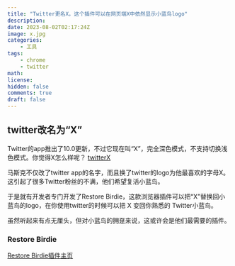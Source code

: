 ```yaml
---
title: "Twitter更名X，这个插件可以在网页端X中依然显示小蓝鸟logo"
description: 
date: 2023-08-02T02:17:24Z
image: x.jpg
categories:
    - 工具
tags:
    - chrome
    - twitter
math: 
license: 
hidden: false
comments: true
draft: false
---
```

## twitter改名为“X”
Twitter的app推出了10.0更新，不过它现在叫“X”，完全深色模式，不支持切换浅色模式。你觉得X怎么样呢？
[twitterX](https://cdn.jsdelivr.net/gh/Johnsmart/PokeAI/photos/640)

马斯克不仅改了twitter app的名字，而且换了twitter的logo为他最喜欢的字母X。这引起了很多Twitter粉丝的不满，他们希望复活小蓝鸟。

于是就有开发者专门开发了Restore Birdie，这款浏览器插件可以把“X”替换回小蓝鸟的logo，在你使用twitter的时候可以把 X 变回你熟悉的 Twitter小蓝鸟。

虽然听起来有点无厘头，但对小蓝鸟的拥趸来说，这或许会是他们最需要的插件。
### Restore Birdie
[Restore Birdie插件主页](https://cdn.jsdelivr.net/gh/Johnsmart/PokeAI/photos/14b25fa5-e3c0-4ffb-965e-f3b07c6f539e.jpeg)